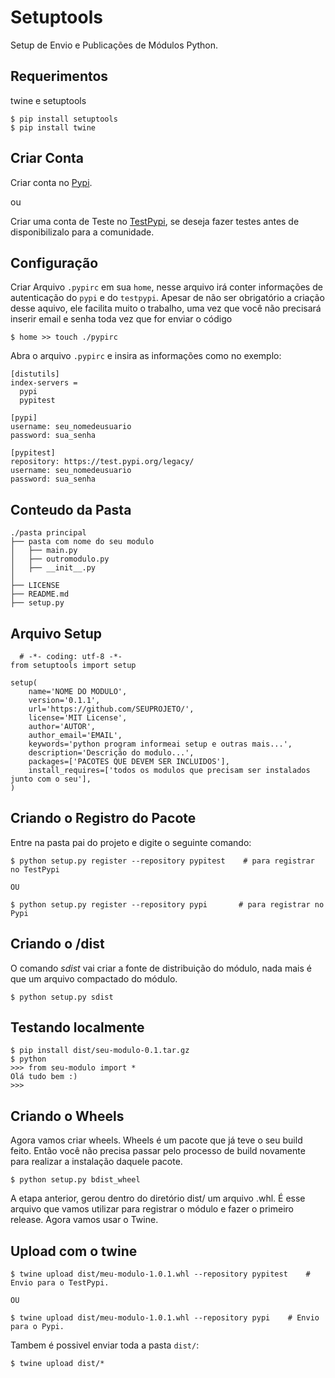 # Setuptools
Setup de Envio e Publicações de Módulos Python.
## Requerimentos
twine e setuptools
```
$ pip install setuptools
$ pip install twine
```


## Criar Conta 
Criar conta no [Pypi](https://pypi.org/).

ou

Criar uma conta de Teste no [TestPypi](https://test.pypi.org/), se deseja fazer testes antes de disponibilizalo para a comunidade.

## Configuração
Criar Arquivo `.pypirc` em sua `home`, nesse arquivo irá conter informações de autenticação do `pypi` e do `testpypi`.
Apesar de não ser obrigatório a criação desse aquivo, ele facilita muito o trabalho, uma vez que você não precisará inserir email e senha toda vez que for enviar o código
```
$ home >> touch ./pypirc
```
Abra o arquivo `.pypirc` e insira as informações como no exemplo:
```
[distutils]
index-servers =
  pypi
  pypitest

[pypi]
username: seu_nomedeusuario
password: sua_senha

[pypitest]
repository: https://test.pypi.org/legacy/
username: seu_nomedeusuario
password: sua_senha
```
## Conteudo da Pasta
```
./pasta principal
├── pasta com nome do seu modulo
│   ├── main.py
│   ├── outromodulo.py
│   ├── __init__.py
│   
├── LICENSE
├── README.md
├── setup.py
```


## Arquivo Setup

```
  # -*- coding: utf-8 -*-
from setuptools import setup

setup(
    name='NOME DO MODULO',
    version='0.1.1',
    url='https://github.com/SEUPROJETO/',
    license='MIT License',
    author='AUTOR',
    author_email='EMAIL',
    keywords='python program informeai setup e outras mais...',
    description='Descrição do modulo...',
    packages=['PACOTES QUE DEVEM SER INCLUIDOS'],
    install_requires=['todos os modulos que precisam ser instalados junto com o seu'],
)
```
## Criando o Registro do Pacote
Entre na pasta pai do projeto e digite o seguinte comando:
```
$ python setup.py register --repository pypitest    # para registrar no TestPypi

OU

$ python setup.py register --repository pypi       # para registrar no Pypi
```
## Criando o /dist
O comando *sdist* vai criar a fonte de distribuição do módulo, nada mais é que um arquivo compactado do módulo.

`$ python setup.py sdist`

## Testando localmente

```
$ pip install dist/seu-modulo-0.1.tar.gz
$ python
>>> from seu-modulo import *
Olá tudo bem :)
>>>
```
## Criando o Wheels
Agora vamos criar wheels. Wheels é um pacote que já teve o seu build feito. Então você não precisa passar pelo processo de build novamente para realizar a instalação daquele pacote.
```
$ python setup.py bdist_wheel
```
A etapa anterior, gerou dentro do diretório dist/ um arquivo .whl. É esse arquivo que vamos utilizar para registrar o módulo e fazer o primeiro release. Agora vamos usar o Twine.

## Upload com o twine

```
$ twine upload dist/meu-modulo-1.0.1.whl --repository pypitest    # Envio para o TestPypi.

OU

$ twine upload dist/meu-modulo-1.0.1.whl --repository pypi    # Envio para o Pypi.
```
Tambem é possivel enviar toda a pasta `dist/`:
```
$ twine upload dist/* 
```